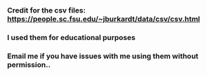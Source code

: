 ### Credit for the csv files: https://people.sc.fsu.edu/~jburkardt/data/csv/csv.html
### I used them for educational purposes
### Email me if you have issues with me using them without permission..